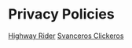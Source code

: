 # Privacy Policies
[Highway Rider](https://play.google.com/store/apps/details?id=cz.jinderamarak.highwayrider)
[Svanceros Clickeros](https://play.google.com/store/apps/details?id=cz.jinderamarak.svanceros)
